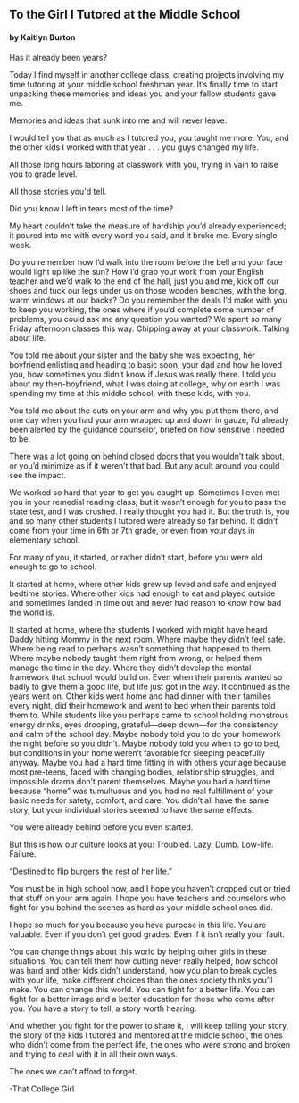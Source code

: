 ## To the Girl I Tutored at the Middle School
#### by Kaitlyn Burton

Has it already been years?

Today I find myself in another college class, creating projects involving my time tutoring at your middle school freshman year. It’s finally time to start unpacking these memories and ideas you and your fellow students gave me.

Memories and ideas that sunk into me and will never leave.

I would tell you that as much as I tutored you, you taught me more. You, and the other kids I worked with that year . . . you guys changed my life.

All those long hours laboring at classwork with you, trying in vain to raise you to grade level.

All those stories you'd tell.

Did you know I left in tears most of the time?

My heart couldn’t take the measure of hardship you’d already experienced; it poured into me with every word you said, and it broke me. Every single week.

Do you remember how I’d walk into the room before the bell and your face would light up like the sun? How I’d grab your work from your English teacher and we’d walk to the end of the hall, just you and me, kick off our shoes and tuck our legs under us on those wooden benches, with the long, warm windows at our backs? Do you remember the deals I’d make with you to keep you working, the ones where if you’d complete some number of problems, you could ask me any question you wanted? We spent so many Friday afternoon classes this way. Chipping away at your classwork. Talking about life.

You told me about your sister and the baby she was expecting, her boyfriend enlisting and heading to basic soon, your dad and how he loved you, how sometimes you didn’t know if Jesus was really there. I told you about my then-boyfriend, what I was doing at college, why on earth I was spending my time at this middle school, with these kids, with you.

You told me about the cuts on your arm and why you put them there, and one day when you had your arm wrapped up and down in gauze, I’d already been alerted by the guidance counselor, briefed on how sensitive I needed to be.

There was a lot going on behind closed doors that you wouldn’t talk about, or you’d minimize as if it weren’t that bad. But any adult around you could see the impact.

We worked so hard that year to get you caught up. Sometimes I even met you in your remedial reading class, but it wasn’t enough for you to pass the state test, and I was crushed. I really thought you had it. But the truth is, you and so many other students I tutored were already so far behind. It didn’t come from your time in 6th or 7th grade, or even from your days in elementary school.

For many of you, it started, or rather didn’t start, before you were old enough to go to school.

It started at home, where other kids grew up loved and safe and enjoyed bedtime stories. Where other kids had enough to eat and played outside and sometimes landed in time out and never had reason to know how bad the world is.

It started at home, where the students I worked with might have heard Daddy hitting Mommy in the next room. Where maybe they didn’t feel safe. Where being read to perhaps wasn’t something that happened to them. Where maybe nobody taught them right from wrong, or helped them manage the time in the day. Where they didn’t develop the mental framework that school would build on. Even when their parents wanted so badly to give them a good life, but life just got in the way. It continued as the years went on. Other kids went home and had dinner with their families every night, did their homework and went to bed when their parents told them to. While students like you perhaps came to school holding monstrous energy drinks, eyes drooping, grateful—deep down—for the consistency and calm of the school day. Maybe nobody told you to do your homework the night before so you didn’t. Maybe nobody told you when to go to bed, but conditions in your home weren’t favorable for sleeping peacefully anyway. Maybe you had a hard time fitting in with others your age because most pre-teens, faced with changing bodies, relationship struggles, and impossible drama don’t parent themselves. Maybe you had a hard time because “home” was tumultuous and you had no real fulfillment of your basic needs for safety, comfort, and care. You didn’t all have the same story, but your individual stories seemed to have the same effects.

You were already behind before you even started.

But this is how our culture looks at you: Troubled. Lazy. Dumb. Low-life. Failure.

“Destined to flip burgers the rest of her life.”

You must be in high school now, and I hope you haven’t dropped out or tried that stuff on your arm again. I hope you have teachers and counselors who fight for you behind the scenes as hard as your middle school ones did.

I hope so much for you because you have purpose in this life. You are valuable. Even if you don’t get good grades. Even if it isn’t really your fault.

You can change things about this world by helping other girls in these situations. You can tell them how cutting never really helped, how school was hard and other kids didn’t understand, how you plan to break cycles with your life, make different choices than the ones society thinks you’ll make. You can change this world. You can fight for a better life. You can fight for a better image and a better education for those who come after you. You have a story to tell, a story worth hearing.

And whether you fight for the power to share it, I will keep telling your story, the story of the kids I tutored and mentored at the middle school, the ones who didn’t come from the perfect life, the ones who were strong and broken and trying to deal with it in all their own ways.

The ones we can’t afford to forget.

-That College Girl
